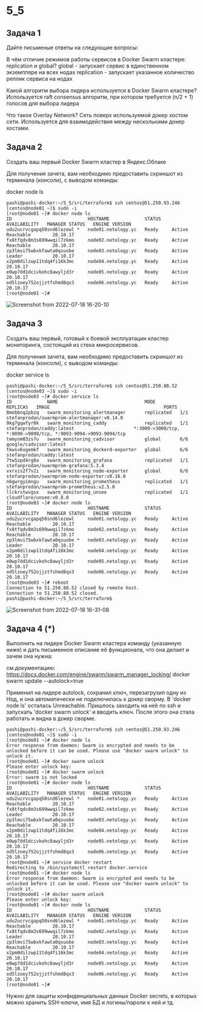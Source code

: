 # 5_5
## Задача 1
Дайте письменые ответы на следующие вопросы:

В чём отличие режимов работы сервисов в Docker Swarm кластере: replication и global?
global - запускает сервис в единственном экземпляре на всех нодах
replication - запускает указанное количество реплик сервиса на нодах

Какой алгоритм выбора лидера используется в Docker Swarm кластере?
Используется raft consensus алгоритм, при котором требуется (n/2 + 1) голосов для выбора лидера 


Что такое Overlay Network?
Сеть поверх используемой докер хостом сети. Используется для взаимодействия между несколькими докер хостами. 


## Задача 2
Создать ваш первый Docker Swarm кластер в Яндекс.Облаке

Для получения зачета, вам необходимо предоставить скриншот из терминала (консоли), с выводом команды:

docker node ls

```
pashi@pashi-docker:~/5_5/src/terraform$ ssh centos@51.250.93.246
[centos@node01 ~]$ sudo -i
[root@node01 ~]# docker node ls
ID                            HOSTNAME             STATUS    AVAILABILITY   MANAGER STATUS   ENGINE VERSION
udu2ucrvcgapq50snd6lezewl *   node01.netology.yc   Ready     Active         Reachable        20.10.17
fx8tfqdv8m3s699wwqil7zkmo     node02.netology.yc   Ready     Active         Reachable        20.10.17
zp3lmvi75wbxkfawta0qsuobe     node03.netology.yc   Ready     Active         Leader           20.10.17
x2pm0dilzwp11tdq4fi16k3mc     node04.netology.yc   Ready     Active                          20.10.17
e0wp7dd1dcivkohc8awyljd3r     node05.netology.yc   Ready     Active                          20.10.17
od5lzoey752ojjztfshmd8qx3     node06.netology.yc   Ready     Active                          20.10.17
[root@node01 ~]# 

```
![Screenshot from 2022-07-18 16-20-10](https://user-images.githubusercontent.com/97126500/179524662-ead20fb2-daad-4cd7-a4d8-cdf7deead736.png)


## Задача 3
Создать ваш первый, готовый к боевой эксплуатации кластер мониторинга, состоящий из стека микросервисов.

Для получения зачета, вам необходимо предоставить скриншот из терминала (консоли), с выводом команды:

docker service ls
```
pashi@pashi-docker:~/5_5/src/terraform$ ssh centos@51.250.88.52
[centos@node03 ~]$ sudo -i
[root@node03 ~]# docker service ls
ID             NAME                                MODE         REPLICAS   IMAGE                                          PORTS
8mobbnq2pbzq   swarm_monitoring_alertmanager       replicated   1/1        stefanprodan/swarmprom-alertmanager:v0.14.0    
9kg7gqwfyr0k   swarm_monitoring_caddy              replicated   1/1        stefanprodan/caddy:latest                      *:3000->3000/tcp, *:9090->9090/tcp, *:9093-9094->9093-9094/tcp
temynm03zs7u   swarm_monitoring_cadvisor           global       6/6        google/cadvisor:latest                         
tkwsv6ugemkf   swarm_monitoring_dockerd-exporter   global       6/6        stefanprodan/caddy:latest                      
7tw5zpd4rg8a   swarm_monitoring_grafana            replicated   1/1        stefanprodan/swarmprom-grafana:5.3.4           
vxrxis2f7v2i   swarm_monitoring_node-exporter      global       6/6        stefanprodan/swarmprom-node-exporter:v0.16.0   
n6gwrgyimngu   swarm_monitoring_prometheus         replicated   1/1        stefanprodan/swarmprom-prometheus:v2.5.0       
llckrstwvgsx   swarm_monitoring_unsee              replicated   1/1        cloudflare/unsee:v0.8.0                        
[root@node03 ~]# docker node ls
ID                            HOSTNAME             STATUS    AVAILABILITY   MANAGER STATUS   ENGINE VERSION
udu2ucrvcgapq50snd6lezewl     node01.netology.yc   Ready     Active         Reachable        20.10.17
fx8tfqdv8m3s699wwqil7zkmo     node02.netology.yc   Ready     Active         Reachable        20.10.17
zp3lmvi75wbxkfawta0qsuobe *   node03.netology.yc   Ready     Active         Leader           20.10.17
x2pm0dilzwp11tdq4fi16k3mc     node04.netology.yc   Ready     Active                          20.10.17
e0wp7dd1dcivkohc8awyljd3r     node05.netology.yc   Ready     Active                          20.10.17
od5lzoey752ojjztfshmd8qx3     node06.netology.yc   Ready     Active                          20.10.17
[root@node03 ~]# reboot
Connection to 51.250.88.52 closed by remote host.
Connection to 51.250.88.52 closed.
pashi@pashi-docker:~/5_5/src/terraform$ 
```

![Screenshot from 2022-07-18 16-31-08](https://user-images.githubusercontent.com/97126500/179524828-b08006ac-af8a-4be4-8d2b-fe10f87fcc63.png)

## Задача 4 (*)
Выполнить на лидере Docker Swarm кластера команду (указанную ниже) и дать письменное описание её функционала, что она делает и зачем она нужна:

см.документацию: https://docs.docker.com/engine/swarm/swarm_manager_locking/
docker swarm update --autolock=true

Применил на лидере autolock, сохранил ключ, перезагрузил одну из Нод, и она автоматически не подключилась к докер сворму. В 'docker node ls' осталась  Unreachable. Пришлось заходить на неё по ssh и запускать 'docker swarm unlock'  и вводить ключ. После этого она стала работать и видна в докер сворме.
```
pashi@pashi-docker:~/5_5/src/terraform$ ssh centos@51.250.93.246
[centos@node01 ~]$ sudo -i
[root@node01 ~]# docker node ls
Error response from daemon: Swarm is encrypted and needs to be unlocked before it can be used. Please use "docker swarm unlock" to unlock it.
[root@node01 ~]# docker swarm unlock 
Please enter unlock key: 
[root@node01 ~]# docker swarm unlock 
Error: swarm is not locked
[root@node01 ~]# docker node ls
ID                            HOSTNAME             STATUS    AVAILABILITY   MANAGER STATUS   ENGINE VERSION
udu2ucrvcgapq50snd6lezewl *   node01.netology.yc   Ready     Active         Reachable        20.10.17
fx8tfqdv8m3s699wwqil7zkmo     node02.netology.yc   Ready     Active         Leader           20.10.17
zp3lmvi75wbxkfawta0qsuobe     node03.netology.yc   Ready     Active         Reachable        20.10.17
x2pm0dilzwp11tdq4fi16k3mc     node04.netology.yc   Ready     Active                          20.10.17
e0wp7dd1dcivkohc8awyljd3r     node05.netology.yc   Ready     Active                          20.10.17
od5lzoey752ojjztfshmd8qx3     node06.netology.yc   Ready     Active                          20.10.17
[root@node01 ~]# service docker restart
Redirecting to /bin/systemctl restart docker.service
[root@node01 ~]# docker node ls
Error response from daemon: Swarm is encrypted and needs to be unlocked before it can be used. Please use "docker swarm unlock" to unlock it.
[root@node01 ~]# docker swarm unlock 
Please enter unlock key: 
[root@node01 ~]# docker node ls
ID                            HOSTNAME             STATUS    AVAILABILITY   MANAGER STATUS   ENGINE VERSION
udu2ucrvcgapq50snd6lezewl *   node01.netology.yc   Ready     Active         Reachable        20.10.17
fx8tfqdv8m3s699wwqil7zkmo     node02.netology.yc   Ready     Active         Leader           20.10.17
zp3lmvi75wbxkfawta0qsuobe     node03.netology.yc   Ready     Active         Reachable        20.10.17
x2pm0dilzwp11tdq4fi16k3mc     node04.netology.yc   Ready     Active                          20.10.17
e0wp7dd1dcivkohc8awyljd3r     node05.netology.yc   Ready     Active                          20.10.17
od5lzoey752ojjztfshmd8qx3     node06.netology.yc   Ready     Active                          20.10.17
[root@node01 ~]# 
```
Нужно для защиты конфиденциальных данных Docker secrets, в которых можно хранить SSH-ключи, имя БД и логины/пароли к ней и тд.
